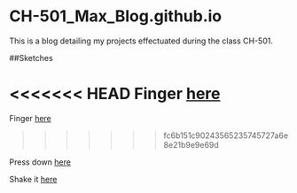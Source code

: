 # CH-501_Max_Blog.github.io
This is a blog detailing my projects effectuated during the class CH-501.

##Sketches

<<<<<<< HEAD
Finger [here](https://maxw3llgm.github.io/CH-501_Max_Blog.github.io/sketches/Finger.html)
=======
Finger [here](https://github.com/Maxw3llGM/CH-501_Max_Blog.github.io/blob/main/sketches/Finger.html)
>>>>>>> fc6b151c90243565235745727a6e8e21b9e9e69d

Press down [here](https://maxw3llgm.github.io/CH-501_Max_Blog.github.io/sketches/HandTool.html)

Shake it [here](tree/main/sketches/shaker.md)
